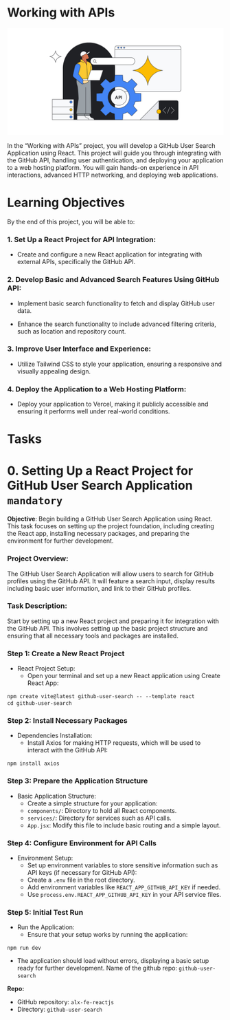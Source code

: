 # Working with APIs

![an image indicating working with APIs](./src/assets/8ed5604ecf8f9594467d3a41751c8a246ff8d141.png)

In the “Working with APIs” project, you will develop a GitHub User Search Application using React. This project will guide you through integrating with the GitHub API, handling user authentication, and deploying your application to a web hosting platform. You will gain hands-on experience in API interactions, advanced HTTP networking, and deploying web applications.

# Learning Objectives

By the end of this project, you will be able to:

### 1. Set Up a React Project for API Integration:

- Create and configure a new React application for integrating with external APIs, specifically the GitHub API.

### 2. Develop Basic and Advanced Search Features Using GitHub API:

- Implement basic search functionality to fetch and display GitHub user data.

- Enhance the search functionality to include advanced filtering criteria, such as location and repository count.

### 3. Improve User Interface and Experience:

- Utilize Tailwind CSS to style your application, ensuring a responsive and visually appealing design.

### 4. Deploy the Application to a Web Hosting Platform:

- Deploy your application to Vercel, making it publicly accessible and ensuring it performs well under real-world conditions.

# Tasks

# 0. Setting Up a React Project for GitHub User Search Application `mandatory`

**Objective**: Begin building a GitHub User Search Application using React. This task focuses on setting up the project foundation, including creating the React app, installing necessary packages, and preparing the environment for further development.

### Project Overview:

The GitHub User Search Application will allow users to search for GitHub profiles using the GitHub API. It will feature a search input, display results including basic user information, and link to their GitHub profiles.

### Task Description:

Start by setting up a new React project and preparing it for integration with the GitHub API. This involves setting up the basic project structure and ensuring that all necessary tools and packages are installed.

### Step 1: Create a New React Project

- React Project Setup:
  - Open your terminal and set up a new React application using Create React App:

```
npm create vite@latest github-user-search -- --template react
cd github-user-search
```

### Step 2: Install Necessary Packages

- Dependencies Installation:
  - Install Axios for making HTTP requests, which will be used to interact with the GitHub API:

```
npm install axios
```

### Step 3: Prepare the Application Structure

- Basic Application Structure:
  - Create a simple structure for your application:
  - `components/`: Directory to hold all React components.
  - `services/`: Directory for services such as API calls.
  - `App.jsx`: Modify this file to include basic routing and a simple layout.

### Step 4: Configure Environment for API Calls

- Environment Setup:
  - Set up environment variables to store sensitive information such as API keys (if necessary for GitHub API):
  - Create a `.env` file in the root directory.
  - Add environment variables like `REACT_APP_GITHUB_API_KEY` if needed.
  - Use `process.env.REACT_APP_GITHUB_API_KEY` in your API service files.

### Step 5: Initial Test Run

- Run the Application:
  - Ensure that your setup works by running the application:

```
npm run dev
```

- The application should load without errors, displaying a basic setup ready for further development.
  Name of the github repo: `github-user-search`

**Repo:**

- GitHub repository: `alx-fe-reactjs`
- Directory: `github-user-search`
